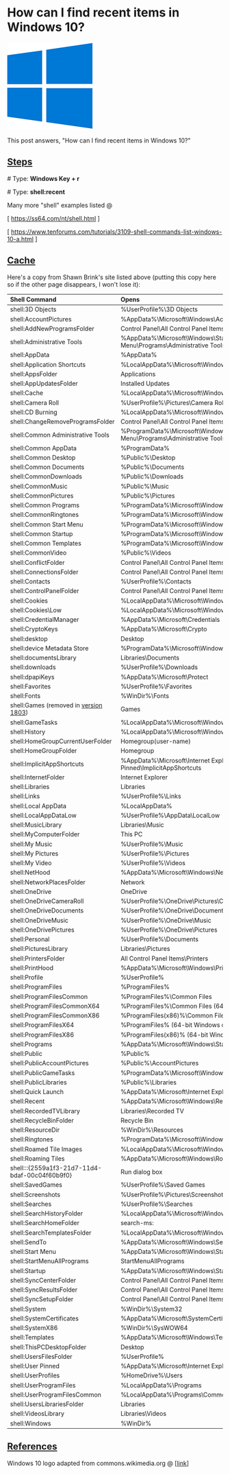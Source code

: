 # How can I find recent items in Windows 10?

![windows_10_logo](windows_10_logo.png)

This post answers, "How can I find recent items in Windows 10?"

## **<u><span>Steps</span></u>**

\# Type: **Windows Key + r**

\# Type: **shell:recent**

Many more "shell" examples listed @

\[ [<u><span>https://ss64.com/nt/shell.html</span></u>](https://ss64.com/nt/shell.html) \]

\[ [<u><span>https://www.tenforums.com/tutorials/3109-shell-commands-list-windows-10-a.html</span></u>](https://www.tenforums.com/tutorials/3109-shell-commands-list-windows-10-a.html) \]

## **<u><span>Cache</span></u>**

Here's a copy from Shawn Brink's site listed above (putting this copy here so if the other page disappears, I won't lose it):

| Shell Command                                                | Opens                                                        |
| :----------------------------------------------------------- | :----------------------------------------------------------- |
| shell:3D Objects                                             | %UserProfile%\3D Objects                                     |
| shell:AccountPictures                                        | %AppData%\Microsoft\Windows\AccountPictures                  |
| shell:AddNewProgramsFolder                                   | Control Panel\All Control Panel Items\Get Programs           |
| shell:Administrative Tools                                   | %AppData%\Microsoft\Windows\Start Menu\Programs\Administrative Tools |
| shell:AppData                                                | %AppData%                                                    |
| shell:Application Shortcuts                                  | %LocalAppData%\Microsoft\Windows\Application Shortcuts       |
| shell:AppsFolder                                             | Applications                                                 |
| shell:AppUpdatesFolder                                       | Installed Updates                                            |
| shell:Cache                                                  | %LocalAppData%\Microsoft\Windows\INetCache                   |
| shell:Camera Roll                                            | %UserProfile%\Pictures\Camera Roll                           |
| shell:CD Burning                                             | %LocalAppData%\Microsoft\Windows\Burn\Burn                   |
| shell:ChangeRemoveProgramsFolder                             | Control Panel\All Control Panel Items\Programs and Features  |
| shell:Common Administrative Tools                            | %ProgramData%\Microsoft\Windows\Start Menu\Programs\Administrative Tools |
| shell:Common AppData                                         | %ProgramData%                                                |
| shell:Common Desktop                                         | %Public%\Desktop                                             |
| shell:Common Documents                                       | %Public%\Documents                                           |
| shell:CommonDownloads                                        | %Public%\Downloads                                           |
| shell:CommonMusic                                            | %Public%\Music                                               |
| shell:CommonPictures                                         | %Public%\Pictures                                            |
| shell:Common Programs                                        | %ProgramData%\Microsoft\Windows\Start Menu\Programs          |
| shell:CommonRingtones                                        | %ProgramData%\Microsoft\Windows\Ringtones                    |
| shell:Common Start Menu                                      | %ProgramData%\Microsoft\Windows\Start Menu                   |
| shell:Common Startup                                         | %ProgramData%\Microsoft\Windows\Start Menu\Programs\Startup  |
| shell:Common Templates                                       | %ProgramData%\Microsoft\Windows\Templates                    |
| shell:CommonVideo                                            | %Public%\Videos                                              |
| shell:ConflictFolder                                         | Control Panel\All Control Panel Items\Sync Center\Conflicts  |
| shell:ConnectionsFolder                                      | Control Panel\All Control Panel Items\Network Connections    |
| shell:Contacts                                               | %UserProfile%\Contacts                                       |
| shell:ControlPanelFolder                                     | Control Panel\All Control Panel Items                        |
| shell:Cookies                                                | %LocalAppData%\Microsoft\Windows\INetCookies                 |
| shell:Cookies\Low                                            | %LocalAppData%\Microsoft\Windows\INetCookies\Low             |
| shell:CredentialManager                                      | %AppData%\Microsoft\Credentials                              |
| shell:CryptoKeys                                             | %AppData%\Microsoft\Crypto                                   |
| shell:desktop                                                | Desktop                                                      |
| shell:device Metadata Store                                  | %ProgramData%\Microsoft\Windows\DeviceMetadataStore          |
| shell:documentsLibrary                                       | Libraries\Documents                                          |
| shell:downloads                                              | %UserProfile%\Downloads                                      |
| shell:dpapiKeys                                              | %AppData%\Microsoft\Protect                                  |
| shell:Favorites                                              | %UserProfile%\Favorites                                      |
| shell:Fonts                                                  | %WinDir%\Fonts                                               |
| shell:Games (removed in [version 1803](https://www.tenforums.com/tutorials/32961-find-windows-10-version-number.html)) | Games                                                        |
| shell:GameTasks                                              | %LocalAppData%\Microsoft\Windows\GameExplorer                |
| shell:History                                                | %LocalAppData%\Microsoft\Windows\History                     |
| shell:HomeGroupCurrentUserFolder                             | Homegroup\(user-name)                                        |
| shell:HomeGroupFolder                                        | Homegroup                                                    |
| shell:ImplicitAppShortcuts                                   | %AppData%\Microsoft\Internet Explorer\Quick Launch\User Pinned\ImplicitAppShortcuts |
| shell:InternetFolder                                         | Internet Explorer                                            |
| shell:Libraries                                              | Libraries                                                    |
| shell:Links                                                  | %UserProfile%\Links                                          |
| shell:Local AppData                                          | %LocalAppData%                                               |
| shell:LocalAppDataLow                                        | %UserProfile%\AppData\LocalLow                               |
| shell:MusicLibrary                                           | Libraries\Music                                              |
| shell:MyComputerFolder                                       | This PC                                                      |
| shell:My Music                                               | %UserProfile%\Music                                          |
| shell:My Pictures                                            | %UserProfile%\Pictures                                       |
| shell:My Video                                               | %UserProfile%\Videos                                         |
| shell:NetHood                                                | %AppData%\Microsoft\Windows\Network Shortcuts                |
| shell:NetworkPlacesFolder                                    | Network                                                      |
| shell:OneDrive                                               | OneDrive                                                     |
| shell:OneDriveCameraRoll                                     | %UserProfile%\OneDrive\Pictures\Camera Roll                  |
| shell:OneDriveDocuments                                      | %UserProfile%\OneDrive\Documents                             |
| shell:OneDriveMusic                                          | %UserProfile%\OneDrive\Music                                 |
| shell:OneDrivePictures                                       | %UserProfile%\OneDrive\Pictures                              |
| shell:Personal                                               | %UserProfile%\Documents                                      |
| shell:PicturesLibrary                                        | Libraries\Pictures                                           |
| shell:PrintersFolder                                         | All Control Panel Items\Printers                             |
| shell:PrintHood                                              | %AppData%\Microsoft\Windows\Printer Shortcuts                |
| shell:Profile                                                | %UserProfile%                                                |
| shell:ProgramFiles                                           | %ProgramFiles%                                               |
| shell:ProgramFilesCommon                                     | %ProgramFiles%\Common Files                                  |
| shell:ProgramFilesCommonX64                                  | %ProgramFiles%\Common Files (64-bit Windows only)            |
| shell:ProgramFilesCommonX86                                  | %ProgramFiles(x86)%\Common Files (64-bit Windows only)       |
| shell:ProgramFilesX64                                        | %ProgramFiles% (64-bit Windows only)                         |
| shell:ProgramFilesX86                                        | %ProgramFiles(x86)% (64-bit Windows only)                    |
| shell:Programs                                               | %AppData%\Microsoft\Windows\Start Menu\Programs              |
| shell:Public                                                 | %Public%                                                     |
| shell:PublicAccountPictures                                  | %Public%\AccountPictures                                     |
| shell:PublicGameTasks                                        | %ProgramData%\Microsoft\Windows\GameExplorer                 |
| shell:PublicLibraries                                        | %Public%\Libraries                                           |
| shell:Quick Launch                                           | %AppData%\Microsoft\Internet Explorer\Quick Launch           |
| shell:Recent                                                 | %AppData%\Microsoft\Windows\Recent                           |
| shell:RecordedTVLibrary                                      | Libraries\Recorded TV                                        |
| shell:RecycleBinFolder                                       | Recycle Bin                                                  |
| shell:ResourceDir                                            | %WinDir%\Resources                                           |
| shell:Ringtones                                              | %ProgramData%\Microsoft\Windows\Ringtones                    |
| shell:Roamed Tile Images                                     | %LocalAppData%\Microsoft\Windows\RoamedTileImages            |
| shell:Roaming Tiles                                          | %AppData%\Microsoft\Windows\RoamingTiles                     |
| shell:::{2559a1f3-21d7-11d4-bdaf-00c04f60b9f0}               | Run dialog box                                               |
| shell:SavedGames                                             | %UserProfile%\Saved Games                                    |
| shell:Screenshots                                            | %UserProfile%\Pictures\Screenshots                           |
| shell:Searches                                               | %UserProfile%\Searches                                       |
| shell:SearchHistoryFolder                                    | %LocalAppData%\Microsoft\Windows\ConnectedSearch\History     |
| shell:SearchHomeFolder                                       | search-ms:                                                   |
| shell:SearchTemplatesFolder                                  | %LocalAppData%\Microsoft\Windows\ConnectedSearch\Templates   |
| shell:SendTo                                                 | %AppData%\Microsoft\Windows\SendTo                           |
| shell:Start Menu                                             | %AppData%\Microsoft\Windows\Start Menu                       |
| shell:StartMenuAllPrograms                                   | StartMenuAllPrograms                                         |
| shell:Startup                                                | %AppData%\Microsoft\Windows\Start Menu\Programs\Startup      |
| shell:SyncCenterFolder                                       | Control Panel\All Control Panel Items\Sync Center            |
| shell:SyncResultsFolder                                      | Control Panel\All Control Panel Items\Sync Center\Sync Results |
| shell:SyncSetupFolder                                        | Control Panel\All Control Panel Items\Sync Center\Sync Setup |
| shell:System                                                 | %WinDir%\System32                                            |
| shell:SystemCertificates                                     | %AppData%\Microsoft\SystemCertificates                       |
| shell:SystemX86                                              | %WinDir%\SysWOW64                                            |
| shell:Templates                                              | %AppData%\Microsoft\Windows\Templates                        |
| shell:ThisPCDesktopFolder                                    | Desktop                                                      |
| shell:UsersFilesFolder                                       | %UserProfile%                                                |
| shell:User Pinned                                            | %AppData%\Microsoft\Internet Explorer\Quick Launch\User Pinned |
| shell:UserProfiles                                           | %HomeDrive%\Users                                            |
| shell:UserProgramFiles                                       | %LocalAppData%\Programs                                      |
| shell:UserProgramFilesCommon                                 | %LocalAppData%\Programs\Common                               |
| shell:UsersLibrariesFolder                                   | Libraries                                                    |
| shell:VideosLibrary                                          | Libraries\Videos                                             |
| shell:Windows                                                | %WinDir%                                                     |

## **<u><span>References</span></u>**

Windows 10 logo adapted from commons.wikimedia.org @ \[[<u><span>link</span></u>](https://commons.wikimedia.org/wiki/File:Windows_10_Logo.svg)\]